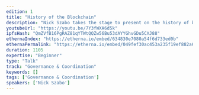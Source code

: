 ```yaml
---
edition: 1
title: "History of the Blockchain"
description: "Nick Szabo takes the stage to present on the history of blockchain technology and his work on the Ethereum tech stack."
youtubeUrl: "https://youtu.be/7Y3fWXA6d5k"
ipfsHash: "QmZVfB16PgRAZ81qYTWtQQZw56Bu53dAYYGhvGDu5CXJ88"
ethernaIndex: "https://etherna.io/embed/634830e7080a54f6d733ed0b"
ethernaPermalink: "https://etherna.io/embed/049fef30ac453a235f19ef882a6c0d714db893116754ea4a83dac700de0419e4"
duration: 1105
expertise: "Beginner"
type: "Talk"
track: "Governance & Coordination"
keywords: []
tags: ['Governance & Coordination']
speakers: ['Nick Szabo']
---
```

